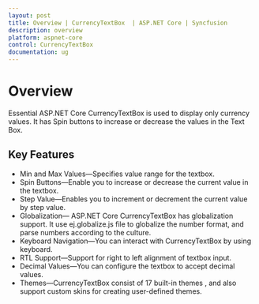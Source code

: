 ```yaml
---
layout: post
title: Overview | CurrencyTextBox  | ASP.NET Core | Syncfusion
description: overview
platform: aspnet-core
control: CurrencyTextBox
documentation: ug
---
```


# Overview

Essential ASP.NET Core CurrencyTextBox is used to display only currency values. It has Spin buttons to increase or decrease the values in the Text Box. 

## Key Features

* Min and Max Values—Specifies value range for the textbox.
* Spin Buttons—Enable you to increase or decrease the current value in the textbox.
* Step Value—Enables you to increment or decrement the current value by step value.
* Globalization— ASP.NET Core CurrencyTextBox has globalization support. It use ej.globalize.js file to globalize the number format, and parse numbers according to the culture.
* Keyboard Navigation—You can interact with CurrencyTextBox by using keyboard.
* RTL Support—Support for right to left alignment of textbox input.
* Decimal Values—You can configure the textbox to accept decimal values.
* Themes—CurrencyTextBox consist of 17 built-in themes , and also support custom skins for creating user-defined themes.



